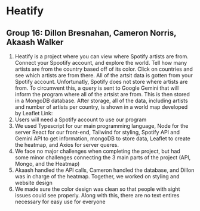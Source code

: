 # Heatify
## Group 16: Dillon Bresnahan, Cameron Norris, Akaash Walker

1. Heatify is a project where you can view where Spotify artists are from. Connect your Spootify account, and explore the world. Tell how many artists are from the country based off of its color. Click on countries and see which artists are from there. 
All of the artsit data is gotten from your Spotify account. Unfortunatly, Spotify does not store where artists are from. To circumvent this, a query is sent to Google Gemini that will inform the program where all of the artsist are from. This is then stored in a MongoDB database. After storage, all of the data, including artists and number of artists per country, is shown in a world map developed by Leaflet 
Link:
2. Users will need a Spotify account to use our program
3. We  used Typescript for our main programming language, Node for the server React for our front-end, Tailwind for styling, Spotify API and Gemini API to get information, mongoDB to store data, Leaflet to create the heatmap, and Axios for server queres.
4. We face no major challenges when completing the project, but had some minor challenges connecting the 3 main parts of the project (API, Mongo, and the Heatmap)
5. Akaash handled the API calls, Cameron handled the database, and Dillon was in charge of the heatmap. Together, we worked on styling and website design
6. We made sure the color design was clean so that people with sight issues could see properly. Along with this, there are no text entires necessary for easy use for everyone

